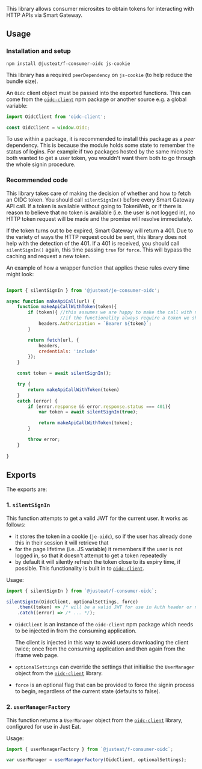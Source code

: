 This library allows consumer microsites to obtain tokens for interacting with HTTP APIs via Smart Gateway.

## Usage

### Installation and setup

```
npm install @justeat/f-consumer-oidc js-cookie
```

This library has a required `peerDependency` on `js-cookie` (to help reduce the bundle size).

An `Oidc` client object must be passed into the exported functions. This can come from the [`oidc-client`](https://github.com/IdentityModel/oidc-client-js/wiki) npm package or another source e.g. a global variable:

```javascript
import OidcClient from 'oidc-client';

const OidcClient = window.Oidc;
```

To use within a package, it is recommended to install this package as a _peer_ dependency.  This is because the module holds some state to remember the status of logins.  For example if two packages hosted by the same microsite both wanted to get a user token, you wouldn't want them both to go through the whole signin procedure.

### Recommended code

This library takes care of making the decision of whether and how to fetch an OIDC token.  You should call `silentSignIn()` before every Smart Gateway API call. If a token is available without going to TokenWeb, or if there is reason to believe that no token is available (i.e. the user is not logged in), no HTTP token request will be made and the promise will resolve immediately.

If the token turns out to be expired, Smart Gateway will return a 401. Due to the variety of ways the HTTP request could be sent, this library does not help with the detection of the 401.  If a 401 is received, you should call `silentSignIn()` again, this time passing `true` for `force`.  This will bypass the caching and request a new token. 

An example of how a wrapper function that applies these rules every time might look:

```javascript

import { silentSignIn } from '@justeat/je-consumer-oidc';

async function makeApiCall(url) {
    function makeApiCallWithToken(token){
        if (token){ //this assumes we are happy to make the call with no token.
                    //if the functionality always require a token we should do something else if token is null
            headers.Authorization = `Bearer ${token}`;
        }

        return fetch(url, {
            headers,
            credentials: 'include'
        });
    }

    const token = await silentSignIn();

    try {
        return makeApiCallWithToken(token)
    } 
    catch (error) {
        if (error.response && error.response.status === 401){
            var token = await silentSignIn(true);

            return makeApiCallWithToken(token);
        }

        throw error;
    }
    
}

```

## Exports

The exports are:

### 1. `silentSignIn`

This function attempts to get a valid JWT for the current user.  It works as follows:

* it stores the token in a cookie (`je-oidc`), so if the user has already done this in their session it will retrieve that
* for the page lifetime (i.e. JS variable) it remembers if the user is not logged in, so that it doesn't attempt to get a token repeatedly
* by default it will silently refresh the token close to its expiry time, if possible.  This functionality is built in to [`oidc-client`](https://github.com/IdentityModel/oidc-client-js/wiki).

Usage:

```javascript
import { silentSignIn } from `@justeat/f-consumer-oidc`;

silentSignIn(OidcClient, optionalSettings, force)
    .then((token) => /* will be a valid JWT for use in Auth header or null if user not logged in */ )
    .catch((error) => /* ... */);
```

* `OidcClient` is an instance of the `oidc-client` npm package which needs to be injected in from the consuming application.

  The client is injected in this way to avoid users downloading the client twice; once from the consuming application and then again from the iframe web page.
* `optionalSettings` can override the settings that initialise the `UserManager` object from the [`oidc-client`](https://github.com/IdentityModel/oidc-client-js/wiki#usermanager) library.
* `force` is an optional flag that can be provided to force the signin process to begin, regardless of the current state (defaults to false).

### 2. `userManagerFactory`

This function returns a `UserManager` object from the [`oidc-client`](https://github.com/IdentityModel/oidc-client-js/wiki#usermanager) library,
configured for use in Just Eat.

Usage:
```javascript
import { userManagerFactory } from `@justeat/f-consumer-oidc`;

var userManager = userManagerFactory(OidcClient, optionalSettings);
```
